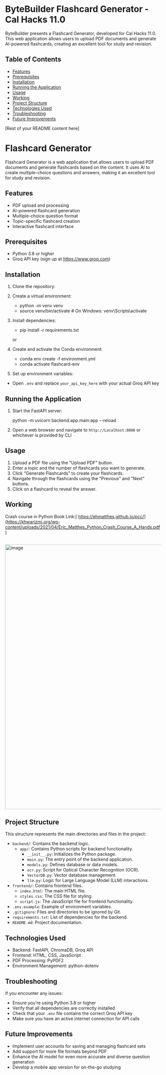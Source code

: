 # ByteBuilder Flashcard Generator - Cal Hacks 11.0

ByteBuilder presents a Flashcard Generator, developed for Cal Hacks 11.0. This web application allows users to upload PDF documents and generate AI-powered flashcards, creating an excellent tool for study and revision.

## Table of Contents
- [Features](#features)
- [Prerequisites](#prerequisites)
- [Installation](#installation)
- [Running the Application](#running-the-application)
- [Usage](#usage)
- [Working](#Working)
- [Project Structure](#project-structure)
- [Technologies Used](#technologies-used)
- [Troubleshooting](#troubleshooting)
- [Future Improvements](#future-improvements)

[Rest of your README content here]


# Flashcard Generator

Flashcard Generator is a web application that allows users to upload PDF documents and generate flashcards based on the content. It uses AI to create multiple-choice questions and answers, making it an excellent tool for study and revision.

## Features

- PDF upload and processing
- AI-powered flashcard generation
- Multiple-choice question format
- Topic-specific flashcard creation
- Interactive flashcard interface

## Prerequisites

- Python 3.8 or higher
- Groq API key (sign up at https://www.groq.com)

## Installation

1. Clone the repository:
   
2. Create a virtual environment:
   - python -m venv venv
   - source venv/bin/activate  # On Windows: venv\Scripts\activate
   
3. Install dependencies:

   - pip install -r requirements.txt

   or
   
2. Create and activate the Conda environment:
     
     - conda env create -f environment.yml
     - conda activate flashcard-env
   
4. Set up environment variables:

- Open `.env` and replace `your_api_key_here` with your actual Groq API key

## Running the Application

1. Start the FastAPI server:
   
   python -m uvicorn backend.app.main:app --reload


2. Open a web browser and navigate to `http://Localhost:8000` or whichever is provided by CLI

## Usage

1. Upload a PDF file using the "Upload PDF" button.
2. Enter a topic and the number of flashcards you want to generate.
3. Click "Generate Flashcards" to create your flashcards.
4. Navigate through the flashcards using the "Previous" and "Next" buttons.
5. Click on a flashcard to reveal the answer.

## Working


Crash course in Python Book Link:[ https://ehmatthes.github.io/pcc/](https://khwarizmi.org/wp-content/uploads/2021/04/Eric_Matthes_Python_Crash_Course_A_Hands.pdf) <br /><br />

[<img width="856" alt="image" src="https://github.com/user-attachments/assets/1dff4ab9-1c72-453a-a162-aeb68c7ddedc">]([https://www.youtube.com/watch?v=YOUTUBE_VIDEO_ID_HERE](https://www.youtube.com/watch?v=QGkC77hOxns))






## Project Structure

This structure represents the main directories and files in the project:
- `backend/`: Contains the backend logic.
  - `app/`: Contains Python scripts for backend functionality.
    - `__init__.py`: Initializes the Python package.
    - `main.py`: The entry point of the backend application.
    - `models.py`: Defines database or data models.
    - `ocr.py`: Script for Optical Character Recognition (OCR).
    - `VectorDB.py`: Vector database management.
    - `llm.py`: Logic for Large Language Model (LLM) interactions.
- `frontend/`: Contains frontend files.
  - `index.html`: The main HTML file.
  - `styles.css`: The CSS file for styling.
  - `script.js`: The JavaScript file for frontend functionality.
- `.env.example`: Example of environment variables.
- `.gitignore`: Files and directories to be ignored by Git.
- `requirements.txt`: List of dependencies for the backend.
- `README.md`: Project documentation.


## Technologies Used

- Backend: FastAPI, ChromaDB, Groq API
- Frontend: HTML, CSS, JavaScript
- PDF Processing: PyPDF2
- Environment Management: python-dotenv

## Troubleshooting

If you encounter any issues:
- Ensure you're using Python 3.8 or higher
- Verify that all dependencies are correctly installed
- Check that your `.env` file contains the correct Groq API key
- Make sure you have an active internet connection for API calls

## Future Improvements

- Implement user accounts for saving and managing flashcard sets
- Add support for more file formats beyond PDF
- Enhance the AI model for even more accurate and diverse question generation
- Develop a mobile app version for on-the-go studying

